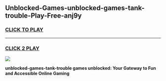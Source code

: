 
## Unblocked-Games-unblocked-games-tank-trouble-Play-Free-anj9y
<h3>
<a href="https://premium76.site?title=unblocked-games-tank-trouble&ref=22A">CLICK TO PLAY</a></h3>
<hr>

<h3>
<a href="https://premium76.site?title=unblocked-games-tank-trouble&ref=22A">CLICK 2 PLAY</a>
  
</h3>

<a href="https://premium76.site?title=unblocked-games-tank-trouble&ref=22A"><img src="https://clearcache.store/games.png"></a>


**unblocked-games-tank-trouble games unblocked: Your Gateway to Fun and Accessible Online Gaming**
